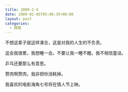 ```yaml
---
title: 2009-2-4
date: 2009-02-05T05:06:35+00:00
layout: post
categories:
  - 随笔
---
```


不想这辈子就这样凑合，这是对我的人生的不负责。

这会我很累，我想睡一会。不要让我一睡不醒。我不相信童话。

乒乓还要那么有意思。

赘肉啊赘肉，我非把你消耗掉。

我喜欢的电影海角七号将在情人节上映。